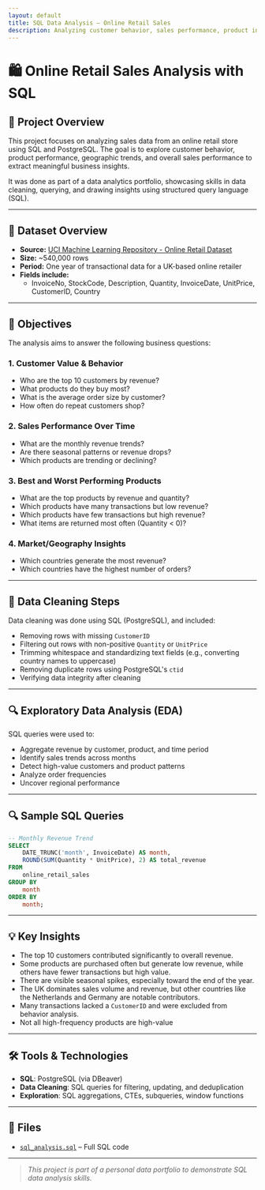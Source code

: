 ```yaml
---
layout: default
title: SQL Data Analysis – Online Retail Sales
description: Analyzing customer behavior, sales performance, product insights, and market trends using SQL.
---
```


# 🛍️ Online Retail Sales Analysis with SQL

## 📌 Project Overview

This project focuses on analyzing sales data from an online retail store using SQL and PostgreSQL. The goal is to explore customer behavior, product performance, geographic trends, and overall sales performance to extract meaningful business insights.

It was done as part of a data analytics portfolio, showcasing skills in data cleaning, querying, and drawing insights using structured query language (SQL).

---

## 🧾 Dataset Overview

- **Source:** [UCI Machine Learning Repository - Online Retail Dataset](https://archive.ics.uci.edu/ml/datasets/online+retail)
- **Size:** ~540,000 rows
- **Period:** One year of transactional data for a UK-based online retailer
- **Fields include:**
  - InvoiceNo, StockCode, Description, Quantity, InvoiceDate, UnitPrice, CustomerID, Country

---

## 🎯 Objectives

The analysis aims to answer the following business questions:

### 1. Customer Value & Behavior
- Who are the top 10 customers by revenue?
- What products do they buy most?
- What is the average order size by customer?
- How often do repeat customers shop?

### 2. Sales Performance Over Time
- What are the monthly revenue trends?
- Are there seasonal patterns or revenue drops?
- Which products are trending or declining?

### 3. Best and Worst Performing Products
- What are the top products by revenue and quantity?
- Which products have many transactions but low revenue?
- Which products have few transactions but high revenue?
- What items are returned most often (Quantity < 0)?

### 4. Market/Geography Insights
- Which countries generate the most revenue?
- Which countries have the highest number of orders?

---

## 🧹 Data Cleaning Steps

Data cleaning was done using SQL (PostgreSQL), and included:

- Removing rows with missing `CustomerID`
- Filtering out rows with non-positive `Quantity` or `UnitPrice`
- Trimming whitespace and standardizing text fields (e.g., converting country names to uppercase)
- Removing duplicate rows using PostgreSQL's `ctid`
- Verifying data integrity after cleaning

---

## 🔍 Exploratory Data Analysis (EDA)

SQL queries were used to:
- Aggregate revenue by customer, product, and time period
- Identify sales trends across months
- Detect high-value customers and product patterns
- Analyze order frequencies
- Uncover regional performance

---

## 🔍 Sample SQL Queries

```sql
-- Monthly Revenue Trend
SELECT 
    DATE_TRUNC('month', InvoiceDate) AS month,
    ROUND(SUM(Quantity * UnitPrice), 2) AS total_revenue
FROM 
    online_retail_sales
GROUP BY 
    month
ORDER BY 
    month;
```

 ---

## 💡 Key Insights

- The top 10 customers contributed significantly to overall revenue.
- Some products are purchased often but generate low revenue, while others have fewer transactions but high value.
- There are visible seasonal spikes, especially toward the end of the year.
- The UK dominates sales volume and revenue, but other countries like the Netherlands and Germany are notable contributors.
- Many transactions lacked a `CustomerID` and were excluded from behavior analysis.
- Not all high-frequency products are high-value

---

## 🛠 Tools & Technologies

- **SQL**: PostgreSQL (via DBeaver)
- **Data Cleaning**: SQL queries for filtering, updating, and deduplication
- **Exploration**: SQL aggregations, CTEs, subqueries, window functions

---

## 📁 Files

- [`sql_analysis.sql`](./sql_analysis.sql) – Full SQL code 


---

> *This project is part of a personal data portfolio to demonstrate SQL data analysis skills.*
